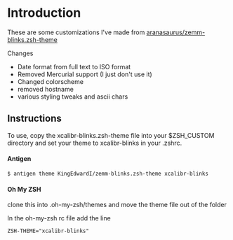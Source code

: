 # Introduction
These are some customizations I've made from <a href="https://github.com/aranasaurus/zemm-blinks.zsh-theme">aranasaurus/zemm-blinks.zsh-theme</a>

Changes

* Date format from full text to ISO format
* Removed Mercurial support (I just don't use it)
* Changed colorscheme
* removed hostname
* various styling tweaks and ascii chars

## Instructions
To use, copy the xcalibr-blinks.zsh-theme file into your $ZSH\_CUSTOM directory and set your theme to xcalibr-blinks in your .zshrc.

#### Antigen

```$ antigen theme KingEdwardI/zemm-blinks.zsh-theme xcalibr-blinks```

#### Oh My ZSH

clone this into .oh-my-zsh/themes and move the theme file out of the folder

In the oh-my-zsh rc file add the line

```ZSH-THEME="xcalibr-blinks"```
